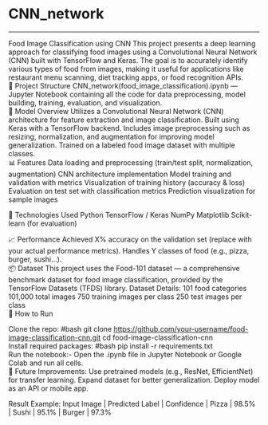 <h1>CNN_network</h1>
<hr>
Food Image Classification using CNN This project presents a deep learning approach for classifying food images using a Convolutional Neural Network (CNN) built with TensorFlow and Keras. The goal is to accurately identify various types of food from images, making it useful for applications like restaurant menu scanning, diet tracking apps, or food recognition APIs.
<br>
📁 Project Structure CNN_network(food_image_classification).ipynb — Jupyter Notebook containing all the code for data preprocessing, model building, training, evaluation, and visualization.
<br>
🧠 Model Overview Utilizes a Convolutional Neural Network (CNN) architecture for feature extraction and image classification. Built using Keras with a TensorFlow backend. Includes image preprocessing such as resizing, normalization, and augmentation for improving model generalization. Trained on a labeled food image dataset with multiple classes.
<br>
📊 Features Data loading and preprocessing (train/test split, normalization, augmentation) CNN architecture implementation Model training and validation with metrics Visualization of training history (accuracy & loss) Evaluation on test set with classification metrics Prediction visualization for sample images

🔧 Technologies Used Python TensorFlow / Keras NumPy Matplotlib Scikit-learn (for evaluation)

📈 Performance Achieved X% accuracy on the validation set (replace with your actual performance metrics). Handles Y classes of food (e.g., pizza, burger, sushi...).
<br>
📦 Dataset This project uses the Food-101 dataset — a comprehensive benchmark dataset for food image classification, provided by the TensorFlow Datasets (TFDS) library. Dataset Details: 101 food categories 101,000 total images 750 training images per class 250 test images per class
<br>
🚀 How to Run

Clone the repo: #bash git clone https://github.com/your-username/food-image-classification-cnn.git cd food-image-classification-cnn
<br>
Install required packages: #bash pip install -r requirements.txt
<br>
Run the notebook:- Open the .ipynb file in Jupyter Notebook or Google Colab and run all cells.
<br>
📌 Future Improvements: Use pretrained models (e.g., ResNet, EfficientNet) for transfer learning. Expand dataset for better generalization. Deploy model as an API or mobile app.

Result Example: Input Image | Predicted Label | Confidence | Pizza | 98.5% | Sushi | 95.1% | Burger | 97.3%
